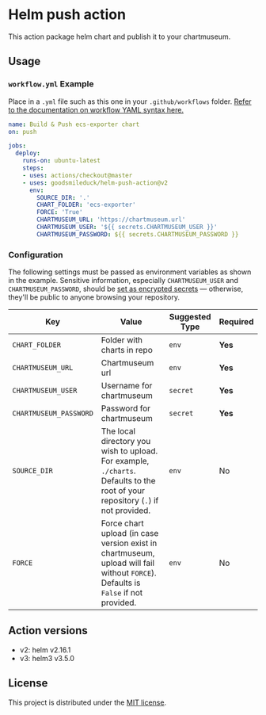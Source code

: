# Helm push action

This action package helm chart and publish it to your chartmuseum.

## Usage

### `workflow.yml` Example

Place in a `.yml` file such as this one in your `.github/workflows` folder. [Refer to the documentation on workflow YAML syntax here.](https://help.github.com/en/articles/workflow-syntax-for-github-actions)

```yaml
name: Build & Push ecs-exporter chart
on: push

jobs:
  deploy:
    runs-on: ubuntu-latest
    steps:
    - uses: actions/checkout@master
    - uses: goodsmileduck/helm-push-action@v2
      env:
        SOURCE_DIR: '.'
        CHART_FOLDER: 'ecs-exporter'
        FORCE: 'True'
        CHARTMUSEUM_URL: 'https://chartmuseum.url'
        CHARTMUSEUM_USER: '${{ secrets.CHARTMUSEUM_USER }}'
        CHARTMUSEUM_PASSWORD: ${{ secrets.CHARTMUSEUM_PASSWORD }}
```

### Configuration

The following settings must be passed as environment variables as shown in the example. Sensitive information, especially `CHARTMUSEUM_USER` and `CHARTMUSEUM_PASSWORD`, should be [set as encrypted secrets](https://help.github.com/en/articles/virtual-environments-for-github-actions#creating-and-using-secrets-encrypted-variables) — otherwise, they'll be public to anyone browsing your repository.

| Key | Value | Suggested Type | Required |
| ------------- | ------------- | ------------- | ------------- |
| `CHART_FOLDER` | Folder with charts in repo | `env` | **Yes** |
| `CHARTMUSEUM_URL` | Chartmuseum url | `env` | **Yes** |
| `CHARTMUSEUM_USER` | Username for chartmuseum  | `secret` | **Yes** |
| `CHARTMUSEUM_PASSWORD` | Password for chartmuseum | `secret` | **Yes** |
| `SOURCE_DIR` | The local directory you wish to upload. For example, `./charts`. Defaults to the root of your repository (`.`) if not provided. | `env` | No |
| `FORCE` | Force chart upload (in case version exist in chartmuseum, upload will fail without `FORCE`). Defaults is `False` if not provided. | `env` | No |

## Action versions

- v2: helm v2.16.1
- v3: helm3 v3.5.0

## License

This project is distributed under the [MIT license](LICENSE.md).
